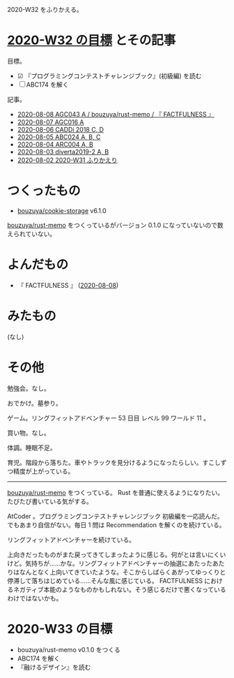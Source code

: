 2020-W32 をふりかえる。

# [2020-W32 の目標][2020-08-02] とその記事

目標。

- ☑ 『プログラミングコンテストチャレンジブック』(初級編) を読む
- ☐ ABC174 を解く

記事。

- [2020-08-08 AGC043 A / bouzuya/rust-memo / 『 FACTFULNESS 』][2020-08-08]
- [2020-08-07 AGC016 A][2020-08-07]
- [2020-08-06 CADDi 2018 C, D][2020-08-06]
- [2020-08-05 ABC024 A, B, C][2020-08-05]
- [2020-08-04 ARC004 A, B][2020-08-04]
- [2020-08-03 diverta2019-2 A, B][2020-08-03]
- [2020-08-02 2020-W31 ふりかえり][2020-08-02]

# つくったもの

- [bouzuya/cookie-storage][] v6.1.0

[bouzuya/rust-memo][] をつくっているがバージョン 0.1.0 になっていないので数えられていない。

# よんだもの

- 『 FACTFULNESS 』 ([2020-08-08][])

# みたもの

(なし)

# その他

勉強会。なし。

おでかけ。墓参り。

ゲーム。リングフィットアドベンチャー 53 日目 レベル 99 ワールド 11 。

買い物。なし。

体調。睡眠不足。

育児。階段から落ちた。車やトラックを見分けるようになったらしい。すこしずつ精度が上がっている。

---

[bouzuya/rust-memo][] をつくっている。 Rust を普通に使えるようになりたい。たびたび書いている気がする。

AtCoder 。プログラミングコンテストチャレンジブック 初級編を一応読んだ。でもあまり自信がない。毎日 1 問は Recommendation を解くのを続けている。

リングフィットアドベンチャーを続けている。

上向きだったものがまた戻ってきてしまったように感じる。何がとは言いにくいけど。気持ちが……かな。リングフィットアドベンチャーの抽選にあたったあたりはなんとなく上向いてきていたような。そこからしばらくあがってゆっくりと停滞して落ちはじめている……そんな風に感じている。 FACTFULNESS におけるネガティブ本能のようなものかもしれない。そう感じるだけで悪くなっているわけではないかも。

# 2020-W33 の目標

- bouzuya/rust-memo v0.1.0 をつくる
- ABC174 を解く
- 『融けるデザイン』を読む

[2020-08-02]: https://blog.bouzuya.net/2020/08/02/
[2020-08-03]: https://blog.bouzuya.net/2020/08/03/
[2020-08-04]: https://blog.bouzuya.net/2020/08/04/
[2020-08-05]: https://blog.bouzuya.net/2020/08/05/
[2020-08-06]: https://blog.bouzuya.net/2020/08/06/
[2020-08-07]: https://blog.bouzuya.net/2020/08/07/
[2020-08-08]: https://blog.bouzuya.net/2020/08/08/
[bouzuya/cookie-storage]: https://github.com/bouzuya/cookie-storage
[bouzuya/rust-memo]: https://github.com/bouzuya/rust-memo

